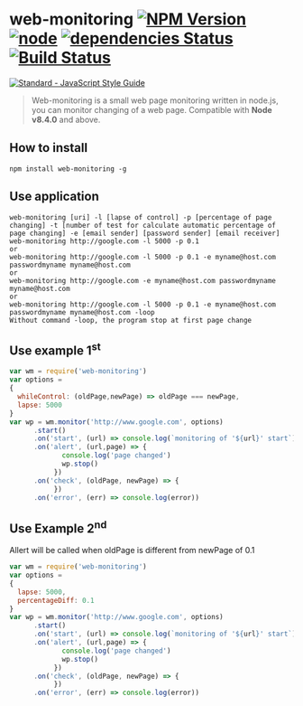 # web-monitoring [![NPM Version](https://img.shields.io/npm/v/web-monitoring.svg)](https://www.npmjs.com/package/web-monitoring) [![node](http://img.shields.io/badge/node->=8.4.0-brightgreen.svg)]() [![dependencies Status](https://david-dm.org/antoniomuso/web-monitoring/status.png)](https://david-dm.org/antoniomuso/web-monitoring) [![Build Status](https://travis-ci.org/antoniomuso/web-monitoring.svg?branch=master)](https://travis-ci.org/antoniomuso/web-monitoring)
[![Standard - JavaScript Style Guide](https://cdn.rawgit.com/feross/standard/master/badge.svg)](https://github.com/feross/standard) 
> Web-monitoring is a small web page monitoring written in node.js, you can monitor changing of a web page. Compatible with **Node v8.4.0** and above.

## How to install
`npm install web-monitoring -g`
## Use application
```
web-monitoring [uri] -l [lapse of control] -p [percentage of page changing] -t [number of test for calculate automatic percentage of page changing] -e [email sender] [password sender] [email receiver]
web-monitoring http://google.com -l 5000 -p 0.1
or 
web-monitoring http://google.com -l 5000 -p 0.1 -e myname@host.com passwordmyname myname@host.com
or 
web-monitoring http://google.com -e myname@host.com passwordmyname myname@host.com
or
web-monitoring http://google.com -l 5000 -p 0.1 -e myname@host.com passwordmyname myname@host.com -loop
Without command -loop, the program stop at first page change
```

## Use example 1<sup>st</sup>
```javascript
var wm = require('web-monitoring')
var options = 
{ 
  whileControl: (oldPage,newPage) => oldPage === newPage,
  lapse: 5000
}
var wp = wm.monitor('http://www.google.com', options)
      .start()
      .on('start', (url) => console.log(`monitoring of '${url}' start`))
      .on('alert', (url,page) => {
             console.log('page changed')
             wp.stop()
           })
      .on('check', (oldPage, newPage) => {
           })
      .on('error', (err) => console.log(error))
``` 
## Use Example 2<sup>nd</sup>
Allert will be called when oldPage is different from newPage of 0.1 
```javascript
var wm = require('web-monitoring')
var options = 
{ 
  lapse: 5000,
  percentageDiff: 0.1
}
var wp = wm.monitor('http://www.google.com', options)
      .start()
      .on('start', (url) => console.log(`monitoring of '${url}' start`))
      .on('alert', (url,page) => {
             console.log('page changed')
             wp.stop()
           })
      .on('check', (oldPage, newPage) => {
           })
      .on('error', (err) => console.log(error))
``` 


